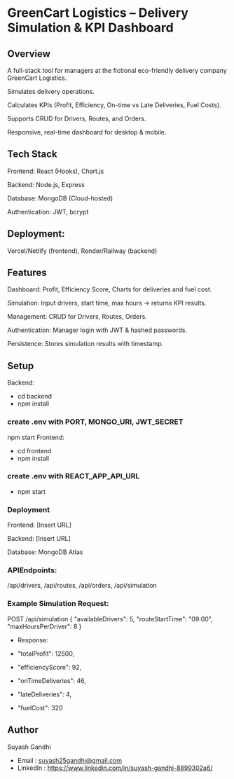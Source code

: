 # GreenCart Logistics – Delivery Simulation & KPI Dashboard
## Overview 
A full-stack tool for managers at the fictional eco-friendly delivery company GreenCart Logistics.

Simulates delivery operations.

Calculates KPIs (Profit, Efficiency, On-time vs Late Deliveries, Fuel Costs).

Supports CRUD for Drivers, Routes, and Orders.

Responsive, real-time dashboard for desktop & mobile.

## Tech Stack
Frontend: React (Hooks), Chart.js

Backend: Node.js, Express

Database: MongoDB (Cloud-hosted)

Authentication: JWT, bcrypt

## Deployment:
 Vercel/Netlify (frontend), Render/Railway (backend)

## Features
Dashboard: Profit, Efficiency Score, Charts for deliveries and fuel cost.

Simulation: Input drivers, start time, max hours → returns KPI results.

Management: CRUD for Drivers, Routes, Orders.

Authentication: Manager login with JWT & hashed passwords.

Persistence: Stores simulation results with timestamp.

## Setup
Backend:

- cd backend
- npm install
### create .env with PORT, MONGO_URI, JWT_SECRET
npm start
Frontend:

- cd frontend
- npm install
### create .env with REACT_APP_API_URL
- npm start

### Deployment
Frontend: [Insert URL]

Backend: [Insert URL]

Database: MongoDB Atlas

### APIEndpoints:
 /api/drivers, /api/routes, /api/orders, /api/simulation

### Example Simulation Request:

POST /api/simulation
{
  "availableDrivers": 5,
  "routeStartTime": "09:00",
  "maxHoursPerDriver": 8
}
- Response:

- "totalProfit": 12500,
- "efficiencyScore": 92,
- "onTimeDeliveries": 46,
- "lateDeliveries": 4,
- "fuelCost": 320

## Author
Suyash Gandhi
- Email : suyash25gandhi@gmail.com 
- LinkedIn : https://www.linkedin.com/in/suyash-gandhi-8899302a6/ 
